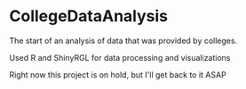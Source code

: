 # CollegeDataAnalysis

The start of an analysis of data that was provided by colleges. 

Used R and ShinyRGL for data processing and visualizations

Right now this project is on hold, but I'll get back to it ASAP

